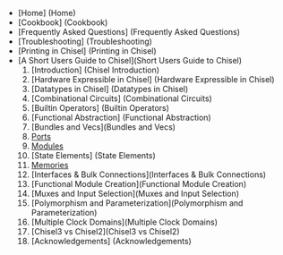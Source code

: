 * [Home] (Home)
* [Cookbook] (Cookbook)
* [Frequently Asked Questions] (Frequently Asked Questions)
* [Troubleshooting] (Troubleshooting)
* [Printing in Chisel] (Printing in Chisel)
* [A Short Users Guide to Chisel](Short Users Guide to Chisel)
  1. [Introduction] (Chisel Introduction)
  1. [Hardware Expressible in Chisel] (Hardware Expressible in Chisel)
  1. [Datatypes in Chisel] (Datatypes in Chisel)
  1. [Combinational Circuits] (Combinational Circuits)
  1. [Builtin Operators] (Builtin Operators)
  1. [Functional Abstraction] (Functional Abstraction)
  1. [Bundles and Vecs](Bundles and Vecs)
  1. [Ports](Ports)
  1. [Modules](Modules)
  1. [State Elements] (State Elements)
  1. [Memories](Memories)
  1. [Interfaces & Bulk Connections](Interfaces & Bulk Connections)
  1. [Functional Module Creation](Functional Module Creation)
  1. [Muxes and Input Selection](Muxes and Input Selection)
  1. [Polymorphism and Parameterization](Polymorphism and Parameterization)
  1. [Multiple Clock Domains](Multiple Clock Domains)
  1. [Chisel3 vs Chisel2](Chisel3 vs Chisel2)
  1. [Acknowledgements] (Acknowledgements)